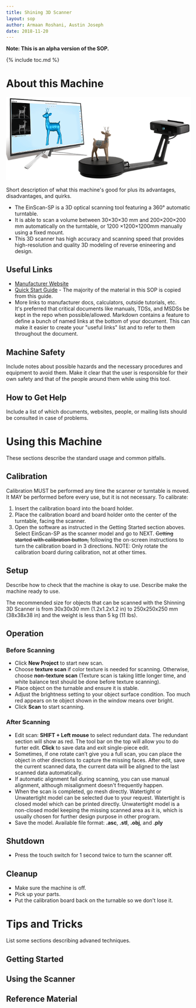 ```yaml
---
title: Shining 3D Scanner
layout: sop
author: Armaan Roshani, Austin Joseph
date: 2018-11-20
---
```


**Note: This is an alpha version of the SOP.**

{% include toc.md %}


# About this Machine
![picture of the machine](img/shining_3D_image_1.png)

Short description of what this machine's good for plus its advantages, disadvantages, and quirks.

- The EinScan-SP is a 3D optical scanning tool featuring a 360° automatic turntable.
- It is able to scan a volume between 30×30×30 mm and 200×200×200 mm automatically on the turntable, 
or 1200 ×1200×1200mm manually using a fixed mount.
- This 3D scanner has high accuracy and scanning speed that provides high-resolution and quality 3D modeling of reverse enineering and design.

## Useful Links
- [Manufacturer Website](https://www.einscan.com/einscan-se-sp)
- [Quick Start Guide] - The majority of the material in this SOP is copied from this guide.
- More links to manufacturer docs, calculators, outside tutorials, etc.  
It's preferred that critical documents like manuals, TDSs, and MSDSs be kept in the repo when possible/allowed.
Markdown contains a feature to define a bunch of named links at the bottom of your document.
This can make it easier to create your "useful links" list and to refer to them throughout the document.

## Machine Safety
Include notes about possible hazards and the necessary procedures and equipment to avoid them.
Make it clear that the user is responsible for their own safety and that of the people around them while using this tool.

## How to Get Help
Include a list of which documents, websites, people, or mailing lists should be consulted in case of problems.

# Using this Machine
These sections describe the standard usage and common pitfalls.

## Calibration

Calibration MUST be performed any time the scanner or turntable is moved. It MAY be performed before every use, but it is not necessary. To calibrate:
1. Insert the calibration board into the board holder.
2. Place the calibration board and board holder onto the center of the turntable, facing the scanner.
3. Open the software as instructed in the Getting Started section aboves. Select EinScan-SP as the scanner model and go to NEXT. ~~Getting started with calibration button,~~ following the on-screen instructions to turn the calibration board in 3 directions. 
NOTE: Only rotate the calibration board during calibration, not at other times.

## Setup
Describe how to check that the machine is okay to use. Describe make the machine ready to use.

The recommended size for objects that can be scanned with the Shinning 3D Scanner is from 30x30x30 mm (1.2x1.2x1.2 in) to 250x250x250 mm (38x38x38 in) and the weight is less than 5 kg (11 lbs).

## Operation

### Before Scanning
- Click **New Project** to start new scan. 
- Choose **texture scan** if color texture is needed for scanning. Otherwise, choose **non-texture scan** (Texture scan is taking little longer time, and white balance test should be done before texture scanning).
- Place object on the turnable and ensure it is stable.
- Adjust the brightness setting to your object surface condition. Too much red appears on te object shown in the window means over bright.
- Click **Scan** to start scanning.

### After Scanning
- Edit scan: **SHIFT + Left mouse** to select redundant data. The redundant section will show as red. The tool bar on the top will allow you to do furter edit. **Click** to save data and exit single-piece edit.
- Sometimes, if one rotate can’t give you a full scan, you can place the object in other directions to capture the missing faces. After edit, save the current scanned data, the current data will be aligned to the last scanned data automatically.
- If automatic alignment fail during scanning, you can use manual alignment, although misalignment doesn't frequently happen.
- When the scan is completed, go mesh directly. Watertight or Unwatertight model can be selected due to your request. Watertight is closed model which can be printed directly. Unwatertight model is a non-closed model keeping the missing scanned area as it is, which is usually chosen for further design purpose in other program.
- Save the model. Available file format: **.asc**, **.stl**, **.obj**, and **.ply**

## Shutdown
- Press the touch switch for 1 second twice to turn the scanner off.

## Cleanup
- Make sure the machine is off.
- Pick up your parts.
- Put the calibration board back on the turnable so we don't lose it.

# Tips and Tricks
List some sections describing advaned techniques.

## Getting Started

## Using the Scanner

## Reference Material

[Quick Start Guide]: EinScan-SP-Quick-Guide-compressed.pdf

